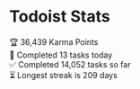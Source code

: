 
# Todoist Stats

<!-- TODO-IST:START -->
🏆  36,439 Karma Points           
🌸  Completed 13 tasks today           
✅  Completed 14,052 tasks so far           
⏳  Longest streak is 209 days
<!-- TODO-IST:END -->
